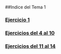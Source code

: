 ##Indice del Tema 1

### [Ejercicio 1](https://github.com/torresj/IV-GII-13-14/blob/master/ejercicio1.md)

### [Ejercicios del 4 al 10](https://github.com/torresj/IV-GII-13-14/blob/master/ejercicios4-9.md)

### [Ejercicios del 11 al 14](https://github.com/torresj/IV-GII-13-14/blob/master/ejercicios11-14.md)
